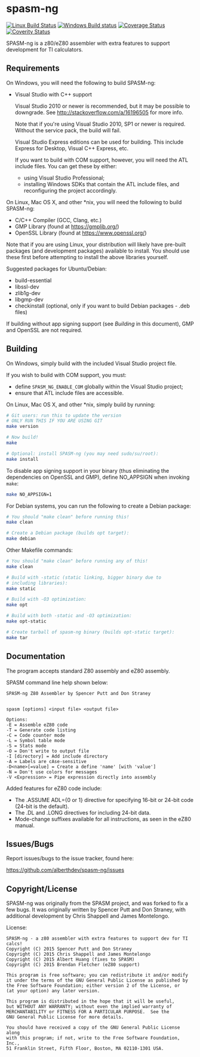 spasm-ng
========
[![Linux Build Status](https://travis-ci.org/alberthdev/spasm-ng.svg?branch=master)](https://travis-ci.org/alberthdev/spasm-ng)
[![Windows Build status](https://ci.appveyor.com/api/projects/status/3bl3ys8kw844acqd/branch/master?svg=true)](https://ci.appveyor.com/project/alberthdev/spasm-ng/branch/master)
[![Coverage Status](https://coveralls.io/repos/alberthdev/spasm-ng/badge.svg?branch=master&service=github)](https://coveralls.io/github/alberthdev/spasm-ng?branch=master)
[![Coverity Status](https://scan.coverity.com/projects/8367/badge.svg)](https://scan.coverity.com/projects/alberthdev-spasm-ng)

SPASM-ng is a z80/eZ80 assembler with extra features to support development
for TI calculators. 

Requirements
------------
On Windows, you will need the following to build SPASM-ng:

  * Visual Studio with C++ support
    
    Visual Studio 2010 or newer is recommended, but it may be possible
    to downgrade. See http://stackoverflow.com/a/16196505 for more info.
    
    Note that if you're using Visual Studio 2010, SP1 or newer is required.
    Without the service pack, the build will fail.
    
    Visual Studio Express editions can be used for building.
    This include Express for Desktop, Visual C++ Express, etc.
    
    If you want to build with COM support, however, you will need the ATL
    include files. You can get these by either:
    
      * using Visual Studio Professional;
      * installing Windows SDKs that contain the ATL include files, and
        reconfiguring the project accordingly.

On Linux, Mac OS X, and other \*nix, you will need the following to
build SPASM-ng:

  * C/C++ Compiler (GCC, Clang, etc.)
  * GMP Library (found at https://gmplib.org/)
  * OpenSSL Library (found at https://www.openssl.org/)

Note that if you are using Linux, your distribution will likely have
pre-built packages (and development packages) available to install.
You should use these first before attempting to install the above
libraries yourself.

Suggested packages for Ubuntu/Debian:

  * build-essential
  * libssl-dev
  * zlib1g-dev
  * libgmp-dev
  * checkinstall (optional, only if you want to build Debian packages -
    .deb files)

If building without app signing support (see *Building* in this document),
GMP and OpenSSL are not required.

Building
--------
On Windows, simply build with the included Visual Studio project file.

If you wish to build with COM support, you must:

  * define `SPASM_NG_ENABLE_COM` globally within the Visual Studio
    project;
  * ensure that ATL include files are accessible.

On Linux, Mac OS X, and other \*nix, simply build by running:

```bash
# Git users: run this to update the version
# ONLY RUN THIS IF YOU ARE USING GIT
make version

# Now build!
make

# Optional: install SPASM-ng (you may need sudo/su/root):
make install
```

To disable app signing support in your binary (thus eliminating the
dependencies on OpenSSL and GMP), define NO\_APPSIGN when invoking `make`:

```bash
make NO_APPSIGN=1
```

For Debian systems, you can run the following to create a Debian
package:

```bash
# You should "make clean" before running this!
make clean

# Create a Debian package (builds opt target):
make debian
```

Other Makefile commands:

```bash
# You should "make clean" before running any of this!
make clean

# Build with -static (static linking, bigger binary due to
# including libraries):
make static

# Build with -O3 optimization:
make opt

# Build with both -static and -O3 optimization:
make opt-static

# Create tarball of spasm-ng binary (builds opt-static target):
make tar
```

Documentation
-------------
The program accepts standard Z80 assembly and eZ80 assembly.

SPASM command line help shown below:

    SPASM-ng Z80 Assembler by Spencer Putt and Don Straney
    
    
    spasm [options] <input file> <output file>
    
    Options:
    -E = Assemble eZ80 code
    -T = Generate code listing
    -C = Code counter mode
    -L = Symbol table mode
    -S = Stats mode
    -O = Don't write to output file
    -I [directory] = Add include directory
    -A = Labels are cAse-sensitive
    -D<name>[=value] = Create a define 'name' [with 'value']
    -N = Don't use colors for messages
    -V <Expression> = Pipe expression directly into assembly

Added features for eZ80 code include:
  * The .ASSUME ADL={0 or 1} directive for specifying 16-bit or 24-bit code (24-bit is the default).
  * The .DL and .LONG directives for including 24-bit data.
  * Mode-change suffixes available for all instructions, as seen in the eZ80 manual.

Issues/Bugs
-----------
Report issues/bugs to the issue tracker, found here:

https://github.com/alberthdev/spasm-ng/issues

Copyright/License
-----------------
SPASM-ng was originally from the SPASM project, and was forked to fix a
few bugs. It was originally written by Spencer Putt and Don Straney,
with additional development by Chris Shappell and James Montelongo.

License:

    SPASM-ng - a z80 assembler with extra features to support dev for TI calcs!
    Copyright (C) 2015 Spencer Putt and Don Straney
    Copyright (C) 2015 Chris Shappell and James Montelongo
    Copyright (C) 2015 Albert Huang (fixes to SPASM)
    Copyright (C) 2015 Brendan Fletcher (eZ80 support)

    This program is free software; you can redistribute it and/or modify
    it under the terms of the GNU General Public License as published by
    the Free Software Foundation; either version 2 of the License, or
    (at your option) any later version.

    This program is distributed in the hope that it will be useful,
    but WITHOUT ANY WARRANTY; without even the implied warranty of
    MERCHANTABILITY or FITNESS FOR A PARTICULAR PURPOSE.  See the
    GNU General Public License for more details.

    You should have received a copy of the GNU General Public License along
    with this program; if not, write to the Free Software Foundation, Inc.,
    51 Franklin Street, Fifth Floor, Boston, MA 02110-1301 USA.
